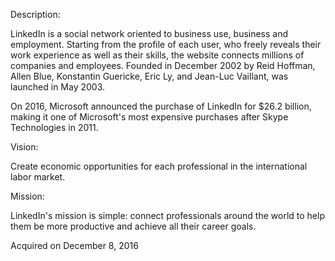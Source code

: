 Description:

LinkedIn is a social network oriented to business use, business and employment. Starting from the profile of each user, who freely reveals their work experience as well as their skills, the website connects millions of companies and employees. Founded in December 2002 by Reid Hoffman, Allen Blue, Konstantin Guericke, Eric Ly, and Jean-Luc Vaillant, was launched in May 2003.

On 2016, Microsoft announced the purchase of LinkedIn for $26.2 billion, making it one of Microsoft's most expensive purchases after Skype Technologies in 2011.

Vision:

Create economic opportunities for each professional in the international labor market.

Mission:

LinkedIn's mission is simple: connect professionals around the world to help them be more productive and achieve all their career goals.

Acquired on December 8, 2016